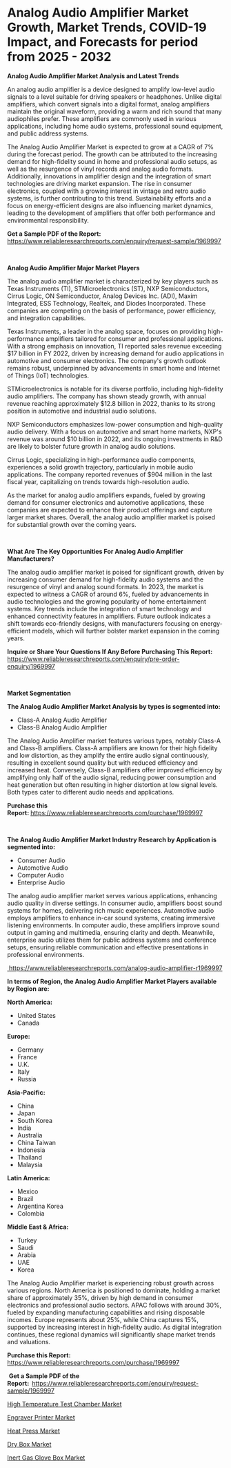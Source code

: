 <p><h1>Analog Audio Amplifier Market Growth, Market Trends, COVID-19 Impact, and Forecasts for period from 2025 - 2032</h1></p><p><strong>Analog Audio Amplifier Market Analysis and Latest Trends</strong></p>
<p><p>An analog audio amplifier is a device designed to amplify low-level audio signals to a level suitable for driving speakers or headphones. Unlike digital amplifiers, which convert signals into a digital format, analog amplifiers maintain the original waveform, providing a warm and rich sound that many audiophiles prefer. These amplifiers are commonly used in various applications, including home audio systems, professional sound equipment, and public address systems.</p><p>The Analog Audio Amplifier Market is expected to grow at a CAGR of 7% during the forecast period. The growth can be attributed to the increasing demand for high-fidelity sound in home and professional audio setups, as well as the resurgence of vinyl records and analog audio formats. Additionally, innovations in amplifier design and the integration of smart technologies are driving market expansion. The rise in consumer electronics, coupled with a growing interest in vintage and retro audio systems, is further contributing to this trend. Sustainability efforts and a focus on energy-efficient designs are also influencing market dynamics, leading to the development of amplifiers that offer both performance and environmental responsibility.</p></p>
<p><strong>Get a Sample PDF of the Report:&nbsp;</strong> <a href="https://www.reliableresearchreports.com/enquiry/request-sample/1969997?utm_campaign=34&utm_medium=2&utm_source=Github&utm_content=ia&utm_term=23022025&utm_id=analog-audio-amplifier">https://www.reliableresearchreports.com/enquiry/request-sample/1969997</a></p>
<p>&nbsp;</p>
<p><strong>Analog Audio Amplifier Major Market Players</strong></p>
<p><p>The analog audio amplifier market is characterized by key players such as Texas Instruments (TI), STMicroelectronics (ST), NXP Semiconductors, Cirrus Logic, ON Semiconductor, Analog Devices Inc. (ADI), Maxim Integrated, ESS Technology, Realtek, and Diodes Incorporated. These companies are competing on the basis of performance, power efficiency, and integration capabilities.</p><p>Texas Instruments, a leader in the analog space, focuses on providing high-performance amplifiers tailored for consumer and professional applications. With a strong emphasis on innovation, TI reported sales revenue exceeding $17 billion in FY 2022, driven by increasing demand for audio applications in automotive and consumer electronics. The company's growth outlook remains robust, underpinned by advancements in smart home and Internet of Things (IoT) technologies.</p><p>STMicroelectronics is notable for its diverse portfolio, including high-fidelity audio amplifiers. The company has shown steady growth, with annual revenue reaching approximately $12.8 billion in 2022, thanks to its strong position in automotive and industrial audio solutions.</p><p>NXP Semiconductors emphasizes low-power consumption and high-quality audio delivery. With a focus on automotive and smart home markets, NXP's revenue was around $10 billion in 2022, and its ongoing investments in R&D are likely to bolster future growth in analog audio solutions.</p><p>Cirrus Logic, specializing in high-performance audio components, experiences a solid growth trajectory, particularly in mobile audio applications. The company reported revenues of $904 million in the last fiscal year, capitalizing on trends towards high-resolution audio.</p><p>As the market for analog audio amplifiers expands, fueled by growing demand for consumer electronics and automotive applications, these companies are expected to enhance their product offerings and capture larger market shares. Overall, the analog audio amplifier market is poised for substantial growth over the coming years.</p></p>
<p>&nbsp;</p>
<p><strong>What Are The Key Opportunities For Analog Audio Amplifier Manufacturers?</strong></p>
<p><p>The analog audio amplifier market is poised for significant growth, driven by increasing consumer demand for high-fidelity audio systems and the resurgence of vinyl and analog sound formats. In 2023, the market is expected to witness a CAGR of around 6%, fueled by advancements in audio technologies and the growing popularity of home entertainment systems. Key trends include the integration of smart technology and enhanced connectivity features in amplifiers. Future outlook indicates a shift towards eco-friendly designs, with manufacturers focusing on energy-efficient models, which will further bolster market expansion in the coming years.</p></p>
<p><strong>Inquire or Share Your Questions If Any Before Purchasing This Report:</strong> <a href="https://www.reliableresearchreports.com/enquiry/pre-order-enquiry/1969997?utm_campaign=34&utm_medium=2&utm_source=Github&utm_content=ia&utm_term=23022025&utm_id=analog-audio-amplifier">https://www.reliableresearchreports.com/enquiry/pre-order-enquiry/1969997</a></p>
<p>&nbsp;</p>
<p><strong>Market Segmentation</strong></p>
<p><strong>The Analog Audio Amplifier Market Analysis by types is segmented into:</strong></p>
<p><ul><li>Class-A Analog Audio Amplifier</li><li>Class-B Analog Audio Amplifier</li></ul></p>
<p><p>The Analog Audio Amplifier market features various types, notably Class-A and Class-B amplifiers. Class-A amplifiers are known for their high fidelity and low distortion, as they amplify the entire audio signal continuously, resulting in excellent sound quality but with reduced efficiency and increased heat. Conversely, Class-B amplifiers offer improved efficiency by amplifying only half of the audio signal, reducing power consumption and heat generation but often resulting in higher distortion at low signal levels. Both types cater to different audio needs and applications.</p></p>
<p><strong>Purchase this Report:&nbsp;</strong><a href="https://www.reliableresearchreports.com/purchase/1969997?utm_campaign=34&utm_medium=2&utm_source=Github&utm_content=ia&utm_term=23022025&utm_id=analog-audio-amplifier">https://www.reliableresearchreports.com/purchase/1969997</a></p>
<p>&nbsp;</p>
<p><strong>The Analog Audio Amplifier Market Industry Research by Application is segmented into:</strong></p>
<p><ul><li>Consumer Audio</li><li>Automotive Audio</li><li>Computer Audio</li><li>Enterprise Audio</li></ul></p>
<p><p>The analog audio amplifier market serves various applications, enhancing audio quality in diverse settings. In consumer audio, amplifiers boost sound systems for homes, delivering rich music experiences. Automotive audio employs amplifiers to enhance in-car sound systems, creating immersive listening environments. In computer audio, these amplifiers improve sound output in gaming and multimedia, ensuring clarity and depth. Meanwhile, enterprise audio utilizes them for public address systems and conference setups, ensuring reliable communication and effective presentations in professional environments.</p></p>
<p><a href="https://www.reliableresearchreports.com/analog-audio-amplifier-r1969997?utm_campaign=34&utm_medium=2&utm_source=Github&utm_content=ia&utm_term=23022025&utm_id=analog-audio-amplifier">&nbsp;https://www.reliableresearchreports.com/analog-audio-amplifier-r1969997</a></p>
<p><strong>In terms of Region, the Analog Audio Amplifier Market Players available by Region are:</strong></p>
<p>
    <p> <strong> North America: </strong>
        <ul>
            <li>United States</li>
            <li>Canada</li>
        </ul>
        </p> 
    <p> <strong> Europe: </strong>
        <ul>
            <li>Germany</li>
            <li>France</li>
            <li>U.K.</li>
            <li>Italy</li>
            <li>Russia</li>
        </ul>
        </p> 
    <p> <strong> Asia-Pacific: </strong>
        <ul>
            <li>China</li>
            <li>Japan</li>
            <li>South Korea</li>
            <li>India</li>
            <li>Australia</li>
            <li>China Taiwan</li>
            <li>Indonesia</li>
            <li>Thailand</li>
            <li>Malaysia</li>
        </ul>
        </p> 
    <p> <strong> Latin America: </strong>
        <ul>
            <li>Mexico</li>
            <li>Brazil</li>
            <li>Argentina Korea</li>
            <li>Colombia</li>
        </ul>
        </p> 
    <p> <strong> Middle East & Africa: </strong>
        <ul>
            <li>Turkey</li>
            <li>Saudi</li>
            <li>Arabia</li>
            <li>UAE</li>
            <li>Korea</li>
        </ul>
    </p>
    </p>
<p><p>The Analog Audio Amplifier market is experiencing robust growth across various regions. North America is positioned to dominate, holding a market share of approximately 35%, driven by high demand in consumer electronics and professional audio sectors. APAC follows with around 30%, fueled by expanding manufacturing capabilities and rising disposable incomes. Europe represents about 25%, while China captures 15%, supported by increasing interest in high-fidelity audio. As digital integration continues, these regional dynamics will significantly shape market trends and valuations.</p></p>
<p><strong>Purchase this Report: </strong><a href="https://www.reliableresearchreports.com/purchase/1969997?utm_campaign=34&utm_medium=2&utm_source=Github&utm_content=ia&utm_term=23022025&utm_id=analog-audio-amplifier">https://www.reliableresearchreports.com/purchase/1969997</a></p>
<p>&nbsp;<strong>Get a Sample PDF of the Report:&nbsp;&nbsp;</strong><a href="https://www.reliableresearchreports.com/enquiry/request-sample/1969997?utm_campaign=34&utm_medium=2&utm_source=Github&utm_content=ia&utm_term=23022025&utm_id=analog-audio-amplifier">https://www.reliableresearchreports.com/enquiry/request-sample/1969997</a></p>
<p><strong></strong></p>
<p><p><a href="https://github.com/mateyappiazo/Market-Research-Report-List-1/blob/main/high-temperature-test-chamber-market.md?utm_campaign=34&utm_medium=2&utm_source=Github&utm_content=ia&utm_term=23022025&utm_id=analog-audio-amplifier">High Temperature Test Chamber Market</a></p><p><a href="https://github.com/braidvasut51/Market-Research-Report-List-1/blob/main/engraver-printer-market.md?utm_campaign=34&utm_medium=2&utm_source=Github&utm_content=ia&utm_term=23022025&utm_id=analog-audio-amplifier">Engraver Printer Market</a></p><p><a href="https://github.com/yombostebel/Market-Research-Report-List-1/blob/main/heat-press-market.md?utm_campaign=34&utm_medium=2&utm_source=Github&utm_content=ia&utm_term=23022025&utm_id=analog-audio-amplifier">Heat Press Market</a></p><p><a href="https://github.com/eissaebanye3/Market-Research-Report-List-1/blob/main/dry-box-market.md?utm_campaign=34&utm_medium=2&utm_source=Github&utm_content=ia&utm_term=23022025&utm_id=analog-audio-amplifier">Dry Box Market</a></p><p><a href="https://github.com/gunbybeahmg1/Market-Research-Report-List-1/blob/main/inert-gas-glove-box-market.md?utm_campaign=34&utm_medium=2&utm_source=Github&utm_content=ia&utm_term=23022025&utm_id=analog-audio-amplifier">Inert Gas Glove Box Market</a></p></p>